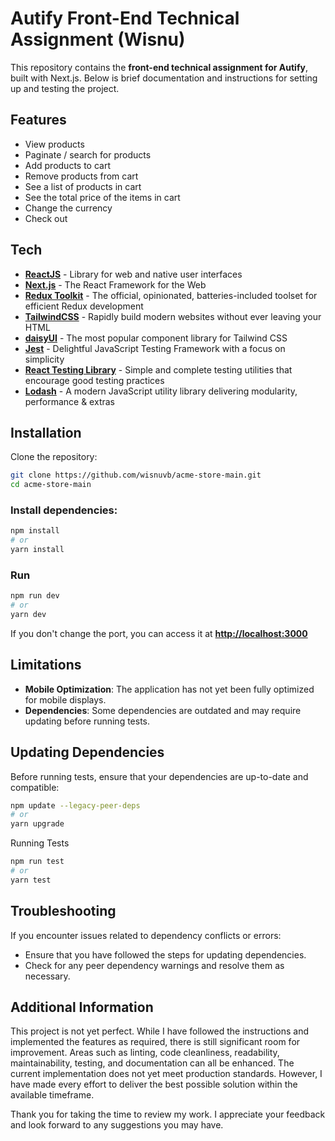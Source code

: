 # Autify Front-End Technical Assignment (Wisnu)

This repository contains the **front-end technical assignment for Autify**, built with Next.js. Below is brief documentation and instructions for setting up and testing the project.

## Features

- View products
- Paginate / search for products
- Add products to cart
- Remove products from cart
- See a list of products in cart
- See the total price of the items in cart
- Change the currency
- Check out

## Tech

- **[ReactJS]** - Library for web and native user interfaces
- **[Next.js]** - The React Framework for the Web
- **[Redux Toolkit]** - The official, opinionated, batteries-included toolset for efficient Redux development
- **[TailwindCSS]** - Rapidly build modern websites without ever leaving your HTML
- **[daisyUI]** - The most popular component library for Tailwind CSS
- **[Jest]** - Delightful JavaScript Testing Framework with a focus on simplicity
- **[React Testing Library]** - Simple and complete testing utilities that encourage good testing practices
- **[Lodash]** - A modern JavaScript utility library delivering modularity, performance & extras

## Installation

Clone the repository:

```sh
git clone https://github.com/wisnuvb/acme-store-main.git
cd acme-store-main
```

### Install dependencies:

```sh
npm install
# or
yarn install
```

### Run

```sh
npm run dev
# or
yarn dev
```

If you don't change the port, you can access it at **[http://localhost:3000]**

## Limitations

- **Mobile Optimization**: The application has not yet been fully optimized for mobile displays.
- **Dependencies**: Some dependencies are outdated and may require updating before running tests.

## Updating Dependencies

Before running tests, ensure that your dependencies are up-to-date and compatible:

```sh
npm update --legacy-peer-deps
# or
yarn upgrade
```

Running Tests

```sh
npm run test
# or
yarn test
```

## Troubleshooting

If you encounter issues related to dependency conflicts or errors:

- Ensure that you have followed the steps for updating dependencies.
- Check for any peer dependency warnings and resolve them as necessary.

## Additional Information

This project is not yet perfect. While I have followed the instructions and implemented the features as required, there is still significant room for improvement. Areas such as linting, code cleanliness, readability, maintainability, testing, and documentation can all be enhanced. The current implementation does not yet meet production standards. However, I have made every effort to deliver the best possible solution within the available timeframe.

Thank you for taking the time to review my work. I appreciate your feedback and look forward to any suggestions you may have.

[ReactJS]: https://react.dev
[Next.js]: https://nextjs.org
[Redux Toolkit]: https://redux-toolkit.js.org
[TailwindCSS]: https://tailwindcss.com
[Jest]: https://jestjs.io
[React Testing Library]: https://testing-library.com
[daisyUI]: https://daisyui.com
[Lodash]: https://lodash.com
[http://localhost:3000]: http://localhost:3000
